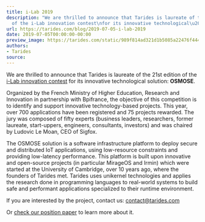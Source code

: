 ```yaml
---
title: i-Lab 2019
description: "We are thrilled to announce that Tarides is laureate of the 21st\nedition
  of the i-Lab innovation contest\nfor its innovative technological\u2026"
url: https://tarides.com/blog/2019-07-05-i-lab-2019
date: 2019-07-05T00:00:00-00:00
preview_image: https://tarides.com/static/989f814ad321d1b5085a22476f444920/d87c0/iLab_2019.jpg
authors:
- Tarides
source:
---
```


<p>We are thrilled to announce that Tarides is laureate of the 21st
edition of the <a href="http://www.enseignementsup-recherche.gouv.fr/cid5745/le-concours-i-lab-2019-un-tremplin-pour-les-entrepreneurs-de-la-deep-tech.html">i-Lab innovation contest</a>
for its innovative technological solution: <strong>OSMOSE</strong>.</p>
<p>Organized by the French Ministry of Higher Education, Research and
Innovation in partnership with Bpifrance, the objective of this
competition is to identify and support innovative technology-based
projects. This year, over 700 applications have been registered and 75
projects rewarded. The jury was composed of fifty experts (business
leaders, researchers, former laureate, start-uppers, engineers,
consultants, investors) and was chaired by Ludovic Le Moan, CEO of
Sigfox.</p>
<p>The OSMOSE solution is a software infrastructure platform to deploy
secure and distributed IoT applications, using low-resource
constraints and providing low-latency performance. This platform is
built upon innovative and open-source projects (in particular MirageOS
and Irmin) which were started at the University of Cambridge, over 10
years ago, where the founders of Tarides met. Tarides uses unikernel
technologies and applies the research done in programming languages to
real-world systems to build safe and performant applications
specialized to their runtime environment.</p>
<p>If you are interested by the project, contact us:
<a href="mailto:contact@tarides.com">contact@tarides.com</a></p>
<p>Or <a href="http://gazagnaire.org/pub/2019.02-osmose.pdf">check our position paper</a>
to learn more about it.</p>
